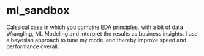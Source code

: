 # ml_sandbox
Calssical case in which you combine EDA principles, with a bit of data Wrangling, ML Modeling and interpret the results as business insights.
I use a bayesian approach to tune my model and thereby improve speed and performance overall.

